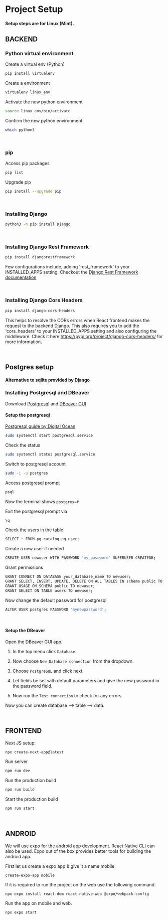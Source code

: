 # Project Setup

#### Setup steps are for Linux (Mint).

## BACKEND

### Python virtual environment

Create a virtual env (Python)

```sh
pip install virtualenv
```

Create a environment

```sh
virtualenv linux_env
```

Activate the new python environment

```sh
source linux_env/bin/activate
```

Confirm the new python environment

```sh
which python3
```

<br>

### pip

Access pip packages

```sh
pip list
```

Upgrade pip

```sh
pip install --upgrade pip
```

<br>

### Installing Django

```sh
python3 -m pip install Django
```

<br>

### Installing Django Rest Framework

```sh
pip install djangorestframework
```

Few configurations include, adding 'rest_framework' to your INSTALLED_APPS setting.
Checkout the [Django Rest Framework documentation](https://www.django-rest-framework.org/)

<br>

### Installing Django Cors Headers

```sh
pip install django-cors-headers
```

This helps to resolve the CORs errors when React frontend makes the request to the backend Django.
This also requires you to add the 'cors_headers' to your INSTALLED_APPS setting and also configuring
the middleware. Check it here https://pypi.org/project/django-cors-headers/ for more information.

<br>

## Postgres setup

#### Alternative to sqlite provided by Django

### Installing Postgresql and DBeaver

Download [Postgresql](https://www.postgresql.org/download/) and [DBeaver GUI](https://dbeaver.io/download/)

#### Setup the postgresql

[Postgresql guide by Digital Ocean](https://www.digitalocean.com/community/tutorials/how-to-install-and-use-postgresql-on-ubuntu-20-04)

```sh
sudo systemctl start postgresql.service
```

Check the status

```sh
sudo systemctl status postgresql.service
```

Switch to postgresql account

```sh
sudo -i -u postgres
```

Access postgresql prompt

```sh
psql
```

Now the terminal shows `postgres=#`

Exit the postgresql prompt via

```sh
\q
```

Check the users in the table

```sh
SELECT * FROM pg_catalog.pg_user;
```

Create a new user if needed

```sh
CREATE USER newuser WITH PASSWORD 'my_password' SUPERUSER CREATEDB;

```

Grant permissions

```sh
GRANT CONNECT ON DATABASE your_database_name TO newuser;
GRANT SELECT, INSERT, UPDATE, DELETE ON ALL TABLES IN schema public TO newuser;
GRANT USAGE ON SCHEMA public TO newuser;
GRANT SELECT ON TABLE users TO newuser;

```

Now change the default password for postgresql

```sh
ALTER USER postgres PASSWORD 'mynewpassword';
```

<br>

#### Setup the DBeaver

Open the DBeaver GUI app.

1. In the top menu click `Database`.

2. Now choose `New Database connection` from the dropdown.

3. Choose `PostgreSQL` and click next.

4. Let fields be set with default parameters and give the new password in the password field.

5. Now run the `Test connection` to check for any errors.

Now you can create database --> table --> data.

<br>

## FRONTEND

Next JS setup:

```sh
npx create-next-app@latest
```

Run server

```sh
npm run dev
```

Run the production build

```sh
npm run build
```

Start the production build

```sh
npm run start
```

<br>

## ANDROID

We will use expo for the android app development. React Native CLI can also be used.
Expo out of the box provides better tools for building the android app.

First let us create a expo app & give it a name mobile.

```
create-expo-app mobile
```

If it is required to run the project on the web use the following command.

```
npx expo install react-dom react-native-web @expo/webpack-config
```

Run the app on mobile and web.

```
npx expo start
```
